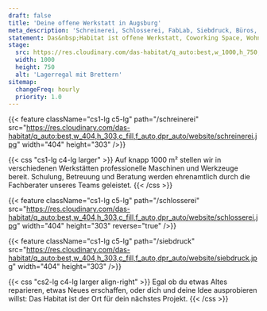 ```yaml
---
draft: false
title: 'Deine offene Werkstatt in Augsburg'
meta_description: 'Schreinerei, Schlosserei, FabLab, Siebdruck, Büros, Coworking und mehr auf über 1000 m². Lebensraum für deine Projekte.'
statement: Das&nbsp;Habitat ist offene Werkstatt, Coworking Space, Wohnzimmer für Macher, und Lebensraum für Visionäre, ein Zuhause für alle. Das&nbsp;Habitat ist der Ort an dem alles möglich&nbsp;wird.
stage:
  src: https://res.cloudinary.com/das-habitat/q_auto:best,w_1000,h_750,c_fill,f_auto,dpr_auto/v1566337150/website/start.jpg
  width: 1000
  height: 750
  alt: 'Lagerregal mit Brettern'
sitemap:
  changeFreq: hourly
  priority: 1.0
---
```


{{< feature className="cs1-lg c5-lg" path="/schreinerei" src="https://res.cloudinary.com/das-habitat/q_auto:best,w_404,h_303,c_fill,f_auto,dpr_auto/website/schreinerei.jpg" width="404" height="303" />}}

{{< css "cs1-lg c4-lg larger" >}}
Auf knapp 1000 m² stellen wir in verschiedenen Werkstätten professionelle Maschinen und Werkzeuge bereit. Schulung, Betreuung und Beratung werden ehrenamtlich durch die Fachberater unseres Teams geleistet.
{{< /css >}}

{{< feature className="cs1-lg c5-lg" path="/schlosserei" src="https://res.cloudinary.com/das-habitat/q_auto:best,w_404,h_303,c_fill,f_auto,dpr_auto/website/schlosserei.jpg" width="404" height="303" reverse="true" />}}

{{< feature className="cs1-lg c5-lg" path="/siebdruck" src="https://res.cloudinary.com/das-habitat/q_auto:best,w_404,h_303,c_fill,f_auto,dpr_auto/website/siebdruck.jpg" width="404" height="303" />}}

{{< css "cs2-lg c4-lg larger align-right" >}}
Egal ob du etwas Altes reparieren, etwas Neues erschaffen, oder dich und deine Idee ausprobieren willst: Das Habitat ist der Ort für dein nächstes Projekt.
{{< /css >}}

